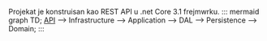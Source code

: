 Projekat je konstruisan kao REST API u .net Core 3.1 frejmwrku.
::: mermaid
 graph TD;
 [API](https://dev.azure.com/3MPOS/Ekviti/_wiki/wikis/Api/189/API) --> Infrastructure --> Application --> DAL --> Persistence --> Domain;
:::

